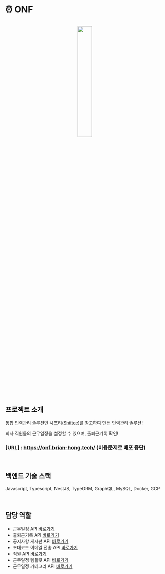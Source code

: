 # ⏰ ONF

<p align="center">
<br>
<img width="30%" src="https://user-images.githubusercontent.com/107983013/215033143-e9f2a220-1e0f-4f23-8a0c-77a782521b5c.png">
</br>
</p>

## 프로젝트 소개

<p align="justify">

통합 인력관리 솔루션인 시프티([Shiftee](https://shiftee.io/ko?gclid=CjwKCAiA5sieBhBnEiwAR9oh2gcZnB8idrHRqf49kkzHCr7BNIxlmtbeziq9Bjp6d2mz3L8FeWVO4RoCst4QAvD_BwE))를 참고하여 만든 인력관리 솔루션!

회사 직원들의 근무일정을 설정할 수 있으며, 출퇴근기록 확인!

### [URL] : https://onf.brian-hong.tech/ (비용문제로 배포 중단)
</p>

<br>

## 백엔드 기술 스택

Javascript, Typescript, NestJS, TypeORM, GraphQL, MySQL, Docker, GCP


<br>

## 담당 역할

- 근무일정 API [바로가기](https://github.com/hoon2-kim/ONF-server/tree/develop/src/apis/schedules)
- 출퇴근기록 API [바로가기](https://github.com/hoon2-kim/ONF-server/tree/develop/src/apis/workChecks)
- 공지사항 게시판 API [바로가기](https://github.com/hoon2-kim/ONF-server/tree/develop/src/apis/noticeBoards)
- 초대코드 이메일 전송 API [바로가기](https://github.com/hoon2-kim/ONF-server/tree/develop/src/apis/invitationCode)
- 직원 API [바로가기](https://github.com/hoon2-kim/ONF-server/tree/develop/src/apis/members)
- 근무일정 템플릿 API [바로가기](https://github.com/hoon2-kim/ONF-server/tree/develop/src/apis/scheduleTemplates)
- 근무일정 카테고리 API [바로가기](https://github.com/hoon2-kim/ONF-server/tree/develop/src/apis/scheduleCategories)
<br>

## 

<p align="justify">


</p>
<br>

